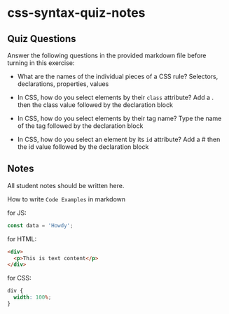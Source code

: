 # css-syntax-quiz-notes

## Quiz Questions

Answer the following questions in the provided markdown file before turning in this exercise:

- What are the names of the individual pieces of a CSS rule?
  Selectors, declarations, properties, values

- In CSS, how do you select elements by their `class` attribute?
  Add a . then the class value followed by the declaration block

- In CSS, how do you select elements by their tag name?
  Type the name of the tag followed by the declaration block

- In CSS, how do you select an element by its `id` attribute?
  Add a # then the id value followed by the declaration block

## Notes

All student notes should be written here.

How to write `Code Examples` in markdown

for JS:

```javascript
const data = 'Howdy';
```

for HTML:

```html
<div>
  <p>This is text content</p>
</div>
```

for CSS:

```css
div {
  width: 100%;
}
```
